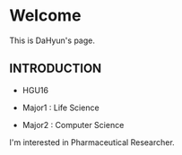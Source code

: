 # Welcome #

This is DaHyun's page.

## INTRODUCTION ##

* HGU16

* Major1 : Life Science
* Major2 : Computer Science

I'm interested in Pharmaceutical Researcher.
